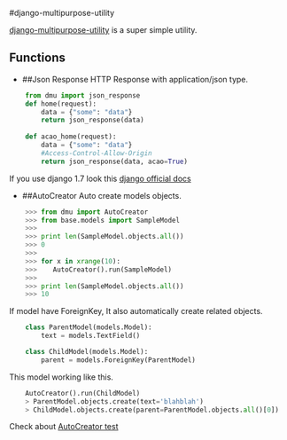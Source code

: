 #django-multipurpose-utility

[django-multipurpose-utility](https://github.com/Parkayun/django-multipurpose-utility) is a super simple utility.

## Functions
* ##Json Response
HTTP Response with application/json type. 
```python
    from dmu import json_response
	def home(request):
	    data = {"some": "data"}
	    return json_response(data)
       
    def acao_home(request):
		data = {"some": "data"}
		#Access-Control-Allow-Origin
		return json_response(data, acao=True)
```
If you use django 1.7 look this [django official docs](https://docs.djangoproject.com/en/1.7/ref/request-response/#jsonresponse-objects)

* ##AutoCreator
Auto create models objects.
```python
	>>> from dmu import AutoCreator
	>>> from base.models import SampleModel
	>>> 
    >>> print len(SampleModel.objects.all())
	>>> 0
    >>>
	>>> for x in xrange(10):
	>>>    AutoCreator().run(SampleModel)
    >>>
	>>> print len(SampleModel.objects.all())
	>>> 10
```
If model have ForeignKey, It also automatically create related objects.   
```python
	class ParentModel(models.Model):
    	text = models.TextField()

	class ChildModel(models.Model):
    	parent = models.ForeignKey(ParentModel)
```
This model working like this.
```python
	AutoCreator().run(ChildModel)
    > ParentModel.objects.create(text='blahblah')
    > ChildModel.objects.create(parent=ParentModel.objects.all()[0])
```
Check about [AutoCreator test](https://github.com/Parkayun/django-multipurpose-utility/blob/master/example/base/tests.py)
